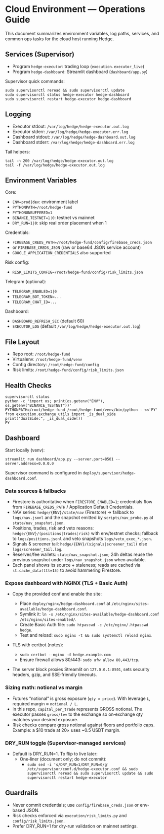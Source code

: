 # Cloud Environment — Operations Guide

This document summarizes environment variables, log paths, services, and common ops tasks for the cloud host running Hedge.

## Services (Supervisor)
- Program `hedge-executor`: trading loop (`execution.executor_live`)
- Program `hedge-dashboard`: Streamlit dashboard (`dashboard/app.py`)

Supervisor quick commands:
```
sudo supervisorctl reread && sudo supervisorctl update
sudo supervisorctl status hedge-executor hedge-dashboard
sudo supervisorctl restart hedge-executor hedge-dashboard
```

## Logging
- Executor stdout: `/var/log/hedge/hedge-executor.out.log`
- Executor stderr: `/var/log/hedge/hedge-executor.err.log`
- Dashboard stdout: `/var/log/hedge/hedge-dashboard.out.log`
- Dashboard stderr: `/var/log/hedge/hedge-dashboard.err.log`

Tail helpers:
```
tail -n 200 /var/log/hedge/hedge-executor.out.log
tail -f /var/log/hedge/hedge-executor.out.log
```

## Environment Variables
Core:
- `ENV=prod|dev`: environment label
- `PYTHONPATH=/root/hedge-fund`
- `PYTHONUNBUFFERED=1`
- `BINANCE_TESTNET=1|0`: testnet vs mainnet
- `DRY_RUN=1|0`: skip real order placement when 1

Credentials:
- `FIREBASE_CREDS_PATH=/root/hedge-fund/config/firebase_creds.json`
- or `FIREBASE_CREDS_JSON` (raw or base64 JSON service account)
- `GOOGLE_APPLICATION_CREDENTIALS` also supported

Risk config:
- `RISK_LIMITS_CONFIG=/root/hedge-fund/config/risk_limits.json`

Telegram (optional):
- `TELEGRAM_ENABLED=1|0`
- `TELEGRAM_BOT_TOKEN=...`
- `TELEGRAM_CHAT_ID=...`

Dashboard:
- `DASHBOARD_REFRESH_SEC` (default 60)
- `EXECUTOR_LOG` (default `/var/log/hedge/hedge-executor.out.log`)

## File Layout
- Repo root: `/root/hedge-fund`
- Virtualenv: `/root/hedge-fund/venv`
- Config directory: `/root/hedge-fund/config`
- Risk limits: `/root/hedge-fund/config/risk_limits.json`

## Health Checks
```
supervisorctl status
python -c 'import os; print(os.getenv("ENV"), os.getenv("BINANCE_TESTNET"))'
PYTHONPATH=/root/hedge-fund /root/hedge-fund/venv/bin/python - <<'PY'
from execution.exchange_utils import _is_dual_side
print("dualSide:", _is_dual_side())
PY
```

## Dashboard
Start locally (venv):
```
streamlit run dashboard/app.py --server.port=8501 --server.address=0.0.0.0
```
Supervisor command is configured in `deploy/supervisor/hedge-dashboard.conf`.

### Data sources & fallbacks
- Firestore is authoritative when `FIRESTORE_ENABLED=1`; credentials flow from `FIREBASE_CREDS_PATH` / Application Default Credentials.
- NAV series: `hedge/{ENV}/state/nav` (Firestore) → fallback to `logs/nav.jsonl` and the snapshot emitted by `scripts/nav_probe.py` at `state/nav_snapshot.json`.
- Positions, trades, risk and veto reasons: `hedge/{ENV}/(positions|trades|risk)` with env/testnet checks; fallback to `logs/positions.jsonl` and veto snapshots `logs/veto_exec_*.json`.
- Signals & screener tail: `hedge/{ENV}/(signals|screener_tail)` else `logs/screener_tail.log`.
- Reserves/fee wallets: `state/nav_snapshot.json`; 24h deltas reuse the previous snapshot under `logs/nav_snapshot.json` when available.
- Each panel shows its source + staleness; reads are cached via `st.cache_data(ttl=15)` to avoid hammering Firestore.

### Expose dashboard with NGINX (TLS + Basic Auth)

- Copy the provided conf and enable the site:
  - Place `deploy/nginx/hedge-dashboard.conf` at `/etc/nginx/sites-available/hedge-dashboard.conf`.
  - Symlink it: `ln -s /etc/nginx/sites-available/hedge-dashboard.conf /etc/nginx/sites-enabled/`.
  - Create Basic Auth file: `sudo htpasswd -c /etc/nginx/.htpasswd hedge`.
  - Test and reload: `sudo nginx -t && sudo systemctl reload nginx`.

- TLS with certbot (notes):
  - `sudo certbot --nginx -d hedge.example.com`
  - Ensure firewall allows 80/443: `sudo ufw allow 80,443/tcp`.

- The server block proxies Streamlit on `127.0.0.1:8501`, sets security headers, gzip, and SSE‑friendly timeouts.

### Sizing math: notional vs margin

- Futures “notional” is gross exposure (`qty × price`). With leverage `L`, required margin ≈ `notional / L`.
- In this repo, `capital_per_trade` represents GROSS notional. The executor passes `gross/lev` to the exchange so on‑exchange qty matches your desired exposure.
- Risk checks compare gross notional against floors and portfolio caps. Example: a $10 trade at 20× uses ~0.5 USDT margin.

### DRY_RUN toggle (Supervisor‑managed services)

- Default is DRY_RUN=1. To flip to live later:
  - One‑liner (document only; do not commit):
    - `sudo sed -i 's/DRY_RUN=1/DRY_RUN=0/g' /etc/supervisor/conf.d/hedge-executor.conf && sudo supervisorctl reread && sudo supervisorctl update && sudo supervisorctl restart hedge-executor`

## Guardrails
- Never commit credentials; use `config/firebase_creds.json` or env-based JSON.
- Risk checks enforced via `execution/risk_limits.py` and `config/risk_limits.json`.
- Prefer DRY_RUN=1 for dry-run validation on mainnet settings.
